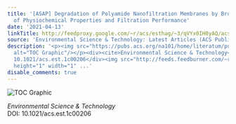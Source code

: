 ```yaml
---
title: '[ASAP] Degradation of Polyamide Nanofiltration Membranes by Bromine: Changes
  of Physiochemical Properties and Filtration Performance'
date: '2021-04-13'
linkTitle: http://feedproxy.google.com/~r/acs/esthag/~3/qVYx0IH0yAQ/acs.est.1c00206
source: 'Environmental Science & Technology: Latest Articles (ACS Publications)'
description: '<p><img src="https://pubs.acs.org/na101/home/literatum/publisher/achs/journals/content/esthag/0/esthag.ahead-of-print/acs.est.1c00206/20210413/images/medium/es1c00206_0007.gif"
  alt="TOC Graphic"/></p><div><cite>Environmental Science & Technology</cite></div><div>DOI:
  10.1021/acs.est.1c00206</div><img src="http://feeds.feedburner.com/~r/acs/esthag/~4/qVYx0IH0yAQ"
  height="1" width="1" ...'
disable_comments: true
---
```

<p><img src="https://pubs.acs.org/na101/home/literatum/publisher/achs/journals/content/esthag/0/esthag.ahead-of-print/acs.est.1c00206/20210413/images/medium/es1c00206_0007.gif" alt="TOC Graphic"/></p><div><cite>Environmental Science & Technology</cite></div><div>DOI: 10.1021/acs.est.1c00206</div><img src="http://feeds.feedburner.com/~r/acs/esthag/~4/qVYx0IH0yAQ" height="1" width="1" ...